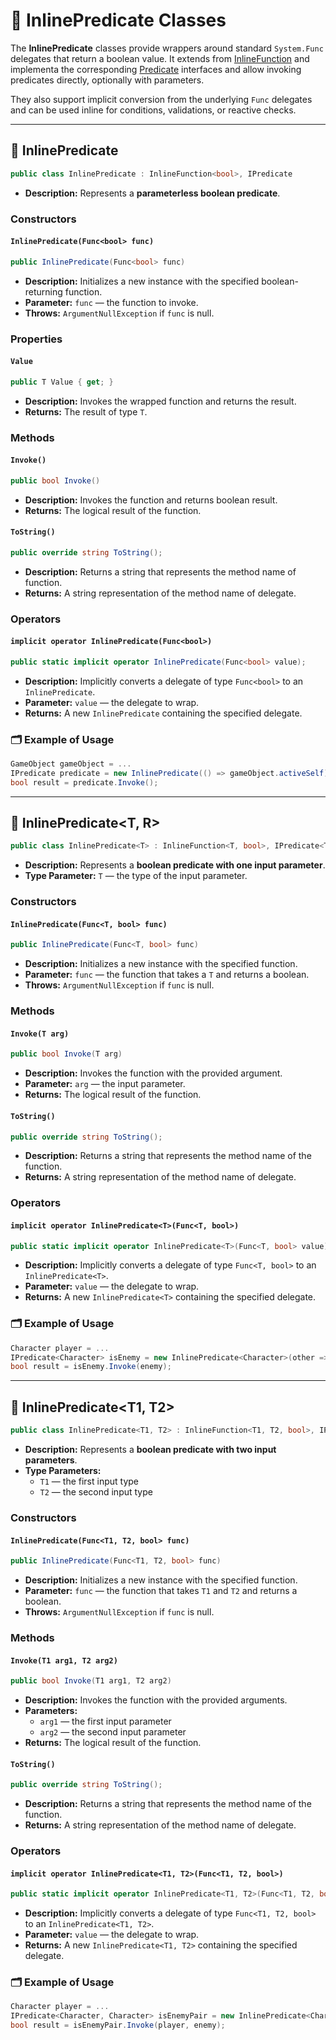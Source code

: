 # 🧩 InlinePredicate Classes

The **InlinePredicate** classes provide wrappers around standard `System.Func` delegates that return a boolean value. It extends from [InlineFunction](InlineFunction.md) and implementa the corresponding [Predicate](IPredicate.md) interfaces and allow invoking predicates directly, optionally with parameters.

They also support implicit conversion from the underlying `Func` delegates and can be used inline for conditions, validations, or reactive checks.

---

## 🧩 InlinePredicate
```csharp
public class InlinePredicate : InlineFunction<bool>, IPredicate
```
- **Description:** Represents a **parameterless boolean predicate**.

### Constructors

#### `InlinePredicate(Func<bool> func)`
```csharp
public InlinePredicate(Func<bool> func)
```
- **Description:** Initializes a new instance with the specified boolean-returning function.
- **Parameter:** `func` — the function to invoke.
- **Throws:** `ArgumentNullException` if `func` is null.

### Properties

#### `Value`
```csharp
public T Value { get; }
```
- **Description:** Invokes the wrapped function and returns the result.
- **Returns:** The result of type `T`.

### Methods

#### `Invoke()`
```csharp
public bool Invoke()
```
- **Description:** Invokes the function and returns boolean result.
- **Returns:** The logical result of the function.

#### `ToString()`
```csharp
public override string ToString();
```
- **Description:** Returns a string that represents the method name of function.
- **Returns:** A string representation of the method name of delegate.

### Operators

#### `implicit operator InlinePredicate(Func<bool>)`
```csharp
public static implicit operator InlinePredicate(Func<bool> value);
```
- **Description:** Implicitly converts a delegate of type `Func<bool>` to an `InlinePredicate`.
- **Parameter:** `value` — the delegate to wrap.
- **Returns:** A new `InlinePredicate` containing the specified delegate.

### 🗂 Example of Usage
```csharp
GameObject gameObject = ...
IPredicate predicate = new InlinePredicate(() => gameObject.activeSelf);
bool result = predicate.Invoke();
```
---

## 🧩 InlinePredicate&lt;T, R&gt;
```csharp
public class InlinePredicate<T> : InlineFunction<T, bool>, IPredicate<T>
```
- **Description:** Represents a **boolean predicate with one input parameter**.
- **Type Parameter:** `T` — the type of the input parameter.

### Constructors

#### `InlinePredicate(Func<T, bool> func)`
```csharp
public InlinePredicate(Func<T, bool> func)
```
- **Description:** Initializes a new instance with the specified function.
- **Parameter:** `func` — the function that takes a `T` and returns a boolean.
- **Throws:** `ArgumentNullException` if `func` is null.

### Methods

#### `Invoke(T arg)`
```csharp
public bool Invoke(T arg)
```
- **Description:** Invokes the function with the provided argument.
- **Parameter:** `arg` — the input parameter.
- **Returns:** The logical result of the function.

#### `ToString()`
```csharp
public override string ToString();
```
- **Description:** Returns a string that represents the method name of the function.
- **Returns:** A string representation of the method name of delegate.

### Operators

#### `implicit operator InlinePredicate<T>(Func<T, bool>)`
```csharp
public static implicit operator InlinePredicate<T>(Func<T, bool> value);
```
- **Description:** Implicitly converts a delegate of type `Func<T, bool>` to an `InlinePredicate<T>`.
- **Parameter:** `value` — the delegate to wrap.
- **Returns:** A new `InlinePredicate<T>` containing the specified delegate.

### 🗂 Example of Usage
```csharp
Character player = ...
IPredicate<Character> isEnemy = new InlinePredicate<Character>(other => player.Team != other.Team);
bool result = isEnemy.Invoke(enemy);
```
---

## 🧩 InlinePredicate<T1, T2>
```csharp
public class InlinePredicate<T1, T2> : InlineFunction<T1, T2, bool>, IPredicate<T1, T2>
`````
- **Description:** Represents a **boolean predicate with two input parameters**.
- **Type Parameters:**
  - `T1` — the first input type
  - `T2` — the second input type

### Constructors

#### `InlinePredicate(Func<T1, T2, bool> func)`
```csharp
public InlinePredicate(Func<T1, T2, bool> func)
````
- **Description:** Initializes a new instance with the specified function.
- **Parameter:** `func` — the function that takes `T1` and `T2` and returns a boolean.
- **Throws:** `ArgumentNullException` if `func` is null.

### Methods

#### `Invoke(T1 arg1, T2 arg2)`
```csharp
public bool Invoke(T1 arg1, T2 arg2)
````
- **Description:** Invokes the function with the provided arguments.
- **Parameters:**
  - `arg1` — the first input parameter
  - `arg2` — the second input parameter
- **Returns:** The logical result of the function.

#### `ToString()`
```csharp
public override string ToString();
````
- **Description:** Returns a string that represents the method name of the function.
- **Returns:** A string representation of the method name of delegate.

### Operators

#### `implicit operator InlinePredicate<T1, T2>(Func<T1, T2, bool>)`
```csharp
public static implicit operator InlinePredicate<T1, T2>(Func<T1, T2, bool> value);
````
- **Description:** Implicitly converts a delegate of type `Func<T1, T2, bool>` to an `InlinePredicate<T1, T2>`.
- **Parameter:** `value` — the delegate to wrap.
- **Returns:** A new `InlinePredicate<T1, T2>` containing the specified delegate.

### 🗂 Example of Usage
```csharp
Character player = ...
IPredicate<Character, Character> isEnemyPair = new InlinePredicate<Character, Character>((a, b) => a.Team != b.Team);
bool result = isEnemyPair.Invoke(player, enemy);
````